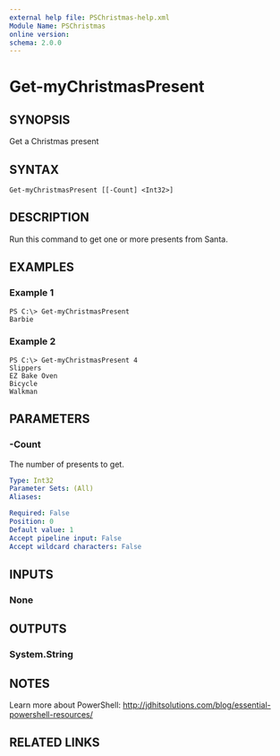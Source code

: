 ```yaml
---
external help file: PSChristmas-help.xml
Module Name: PSChristmas
online version: 
schema: 2.0.0
---
```


# Get-myChristmasPresent

## SYNOPSIS
Get a Christmas present

## SYNTAX

```
Get-myChristmasPresent [[-Count] <Int32>]
```

## DESCRIPTION
Run this command to get one or more presents from Santa.

## EXAMPLES

### Example 1
```
PS C:\> Get-myChristmasPresent
Barbie
```

### Example 2
```
PS C:\> Get-myChristmasPresent 4
Slippers
EZ Bake Oven
Bicycle
Walkman
```

## PARAMETERS

### -Count
The number of presents to get.

```yaml
Type: Int32
Parameter Sets: (All)
Aliases: 

Required: False
Position: 0
Default value: 1
Accept pipeline input: False
Accept wildcard characters: False
```

## INPUTS

### None


## OUTPUTS

### System.String

## NOTES
Learn more about PowerShell: http://jdhitsolutions.com/blog/essential-powershell-resources/

## RELATED LINKS

